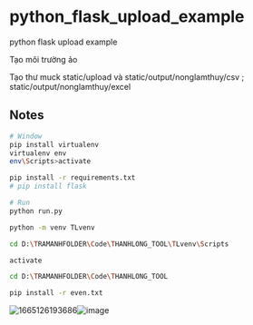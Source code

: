 # python_flask_upload_example

python flask upload example

Tạo môi trường ảo

Tạo thư muck static/upload và static/output/nonglamthuy/csv ; static/output/nonglamthuy/excel

## Notes

```bash
# Window
pip install virtualenv
virtualenv env
env\Scripts>activate

pip install -r requirements.txt
# pip install flask

# Run
python run.py
```
```bash
python -m venv TLvenv

cd D:\TRAMANHFOLDER\Code\THANHLONG_TOOL\TLvenv\Scripts

activate

cd D:\TRAMANHFOLDER\Code\THANHLONG_TOOL

pip install -r even.txt
```

![1665126193686](image/README/1665126193686.png)![image](https://user-images.githubusercontent.com/2648020/180356403-6747841f-3fbb-405d-a1b1-300bfbe73944.png)
